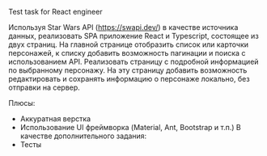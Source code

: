 Test task for React engineer

Используя Star Wars API (https://swapi.dev/) в качестве источника данных, реализовать SPA приложение React и Typescript, 
состоящее из двух страниц. На главной странице отобразить список или карточки персонажей, к списку добавить возможность 
пагинации и поиска с использованием API. Реализовать страницу с подробной информацией по выбранному персонажу. 
На эту страницу добавить возможность редактировать и сохранять информацию о персонаже локально, без отправки на сервер.

Плюсы:
+ Аккуратная верстка
+ Использование UI фреймворка (Material, Ant, Bootstrap и т.п.)
  В качестве дополнительного задания:
+ Тесты